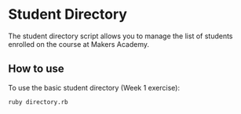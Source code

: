 Student Directory
=================


The student directory script allows you to manage the list of students enrolled on the course at Makers Academy. 


How to use
-----------
To use the basic student directory (Week 1 exercise):
```shell
ruby directory.rb
```

